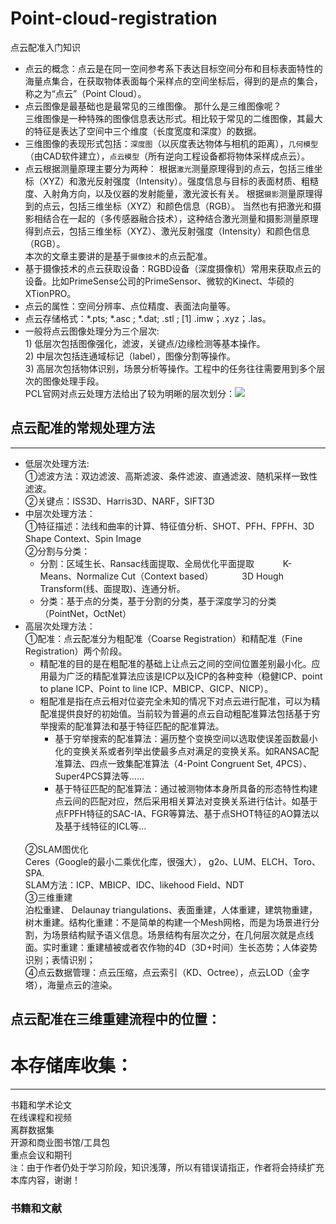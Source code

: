# Point-cloud-registration
点云配准入门知识
* 点云的概念：点云是在同一空间参考系下表达目标空间分布和目标表面特性的海量点集合，在获取物体表面每个采样点的空间坐标后，得到的是点的集合，称之为“点云”（Point Cloud）。<br>
* 点云图像是最基础也是最常见的三维图像。
那什么是三维图像呢？<br>三维图像是一种特殊的图像信息表达形式。相比较于常见的二维图像，其最大的特征是表达了空间中三个维度（长度宽度和深度）的数据。<br>
* 三维图像的表现形式包括：`深度图`（以灰度表达物体与相机的距离），`几何模型`（由CAD软件建立），`点云模型`（所有逆向工程设备都将物体采样成点云）。<br>
* 点云根据测量原理主要分为两种：
根据`激光`测量原理得到的点云，包括三维坐标（XYZ）和激光反射强度（Intensity）。强度信息与目标的表面材质、粗糙度、入射角方向，以及仪器的发射能量，激光波长有关。
根据`摄影`测量原理得到的点云，包括三维坐标（XYZ）和颜色信息（RGB）。
当然也有把激光和摄影相结合在一起的（多传感器融合技术），这种结合激光测量和摄影测量原理得到点云，包括三维坐标（XYZ）、激光反射强度（Intensity）和颜色信息（RGB）。<br>
本次的文章主要讲的是基于`摄像技术`的点云配准。<br>
* 基于摄像技术的点云获取设备：RGBD设备（深度摄像机）常用来获取点云的设备。比如PrimeSense公司的PrimeSensor、微软的Kinect、华硕的XTionPRO。<br>
* 点云的属性：空间分辨率、点位精度、表面法向量等。<br>
* 点云存储格式：*.pts; *.asc ; *.dat; .stl ; [1] .imw；.xyz；.las。<br>
* 一般将点云图像处理分为三个层次:<br>1) 低层次包括图像强化，滤波，关键点/边缘检测等基本操作。<br>2) 中层次包括连通域标记（label），图像分割等操作。<br>3) 高层次包括物体识别，场景分析等操作。工程中的任务往往需要用到多个层次的图像处理手段。<br>PCL官网对点云处理方法给出了较为明晰的层次划分：![](https://github.com/muyizaozao/Point-cloud-registration/blob/master/photo.png)<br>
## 点云配准的常规处理方法<br>
---
* 低层次处理方法:<br>
①滤波方法：双边滤波、高斯滤波、条件滤波、直通滤波、随机采样一致性滤波。<br>②关键点：ISS3D、Harris3D、NARF，SIFT3D
* 中层次处理方法：<br>
①特征描述：法线和曲率的计算、特征值分析、SHOT、PFH、FPFH、3D Shape Context、Spin Image<br>
②分割与分类：<br>
  * 分割：区域生长、Ransac线面提取、全局优化平面提取
　　　K-Means、Normalize Cut（Context based）
　　　3D Hough Transform(线、面提取)、连通分析。<br>
  * 分类：基于点的分类，基于分割的分类，基于深度学习的分类（PointNet，OctNet）
* 高层次处理方法：<br>
①配准：点云配准分为粗配准（Coarse Registration）和精配准（Fine Registration）两个阶段。<br>
  * 精配准的目的是在粗配准的基础上让点云之间的空间位置差别最小化。应用最为广泛的精配准算法应该是ICP以及ICP的各种变种（稳健ICP、point to plane ICP、Point to line ICP、MBICP、GICP、NICP）。<br>
  * 粗配准是指在点云相对位姿完全未知的情况下对点云进行配准，可以为精配准提供良好的初始值。当前较为普遍的点云自动粗配准算法包括基于穷举搜索的配准算法和基于特征匹配的配准算法。<br>
    * 基于穷举搜索的配准算法：遍历整个变换空间以选取使误差函数最小化的变换关系或者列举出使最多点对满足的变换关系。如RANSAC配准算法、四点一致集配准算法（4-Point Congruent Set, 4PCS）、Super4PCS算法等……
    * 基于特征匹配的配准算法：通过被测物体本身所具备的形态特性构建点云间的匹配对应，然后采用相关算法对变换关系进行估计。如基于点FPFH特征的SAC-IA、FGR等算法、基于点SHOT特征的AO算法以及基于线特征的ICL等…
    <br>
  ②SLAM图优化<br>
    Ceres（Google的最小二乘优化库，很强大）， g2o、LUM、ELCH、Toro、SPA.<br>
    SLAM方法：ICP、MBICP、IDC、likehood Field、NDT<br>
  ③三维重建<br>
  泊松重建、 Delaunay triangulations、表面重建，人体重建，建筑物重建，树木重建。结构化重建：不是简单的构建一个Mesh网格，而是为场景进行分割，为场景结构赋予语义信息。场景结构有层次之分，在几何层次就是点线面。实时重建：重建植被或者农作物的4D（3D+时间）生长态势；人体姿势识别；表情识别；<br>
④点云数据管理：点云压缩，点云索引（KD、Octree），点云LOD（金字塔），海量点云的渲染。<br>
## 点云配准在三维重建流程中的位置：<br>


# 本存储库收集：
-----
书籍和学术论文<br>
在线课程和视频<br>
离群数据集<br>
开源和商业图书馆/工具包<br>
重点会议和期刊<br>
`注`：由于作者仍处于学习阶段，知识浅薄，所以有错误请指正，作者将会持续扩充本库内容，谢谢！<br>

### 书籍和文献<br>
